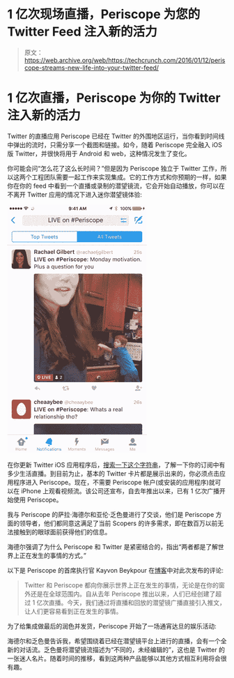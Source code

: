 # 1 亿次现场直播，Periscope 为您的 Twitter Feed 注入新的活力

> 原文：<https://web.archive.org/web/https://techcrunch.com/2016/01/12/periscope-streams-new-life-into-your-twitter-feed/>

# 1 亿次直播，Periscope 为你的 Twitter 注入新的活力

Twitter 的直播应用 Periscope 已经在 Twitter 的外围地区运行，当你看到时间线中弹出的流时，只需分享一个截图和链接。如今，随着 Periscope 完全融入 iOS 版 Twitter，并很快将用于 Android 和 web，这种情况发生了变化。

你可能会问“怎么花了这么长时间？”但是因为 Periscope 独立于 Twitter 工作，所以这两个工程团队需要一起工作来实现集成。它的工作方式和你预期的一样，如果你在你的 feed 中看到一个直播或录制的潜望镜流，它会开始自动播放，你可以在不离开 Twitter 应用的情况下进入迷你潜望镜体验:

![periscopetwitter](img/472545cda14a6f5626c91e04f1ef490a.png)

在你更新 Twitter iOS 应用程序后，[搜索一下这个字符串](https://web.archive.org/web/20230404120651/https://twitter.com/search?f=tweets&vertical=default&q=LIVE%20on%20%23Periscope&src=tyah)，了解一下你的订阅中有多少生活直播。到目前为止，基本的 Twitter 卡片都是展示出来的，你必须点击应用程序进入 Periscope。现在，不需要 Periscope 帐户(或安装的应用程序)就可以在 iPhone 上观看视频流。该公司还宣布，自去年推出以来，已有 1 亿次广播开始使用 Periscope。

我与 Periscope 的萨拉·海德尔和亚伦·乏色曼进行了交谈，他们是 Periscope 方面的领导者，他们都同意这满足了当前 Scopers 的许多需求，即在数百万以前无法接触到的眼球面前获得他们的信息。

海德尔强调了为什么 Periscope 和 Twitter 是紧密结合的，指出“两者都是了解世界上正在发生的事情的方式。”

以下是 Periscope 的首席执行官 Kayvon Beykpour 在[博客](https://web.archive.org/web/20230404120651/https://blog.twitter.com/)中对此次发布的评论:

> Twitter 和 Periscope 都向你展示世界上正在发生的事情，无论是在你的窗外还是在全球范围内。自从去年 Periscope 推出以来，人们已经创建了超过 1 亿次直播。今天，我们通过将直播和回放的潜望镜广播直接引入推文，让人们更容易看到正在发生的事情。

为了给集成做最后的润色并发货，Periscope 开始了一场通宵达旦的娱乐活动:

海德尔和乏色曼告诉我，希望围绕着已经在潜望镜平台上进行的直播，会有一个全新的对话流。乏色曼将潜望镜流描述为“不同的，未经编辑的”，这也是 Twitter 的一张迷人名片。随着时间的推移，看到这两种产品能够以其他方式相互利用将会很有趣。